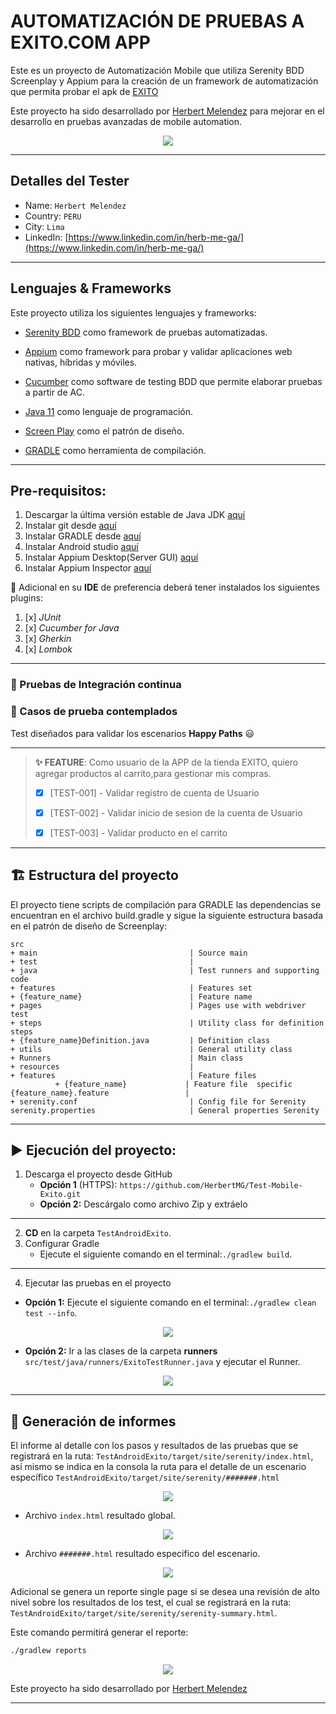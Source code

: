 # AUTOMATIZACIÓN DE PRUEBAS A EXITO.COM APP

Este es un proyecto de Automatización Mobile que utiliza Serenity BDD Screenplay y Appium
para la creación de un framework de automatización que permita probar el apk de [EXITO](https://www.exito.com/)

Este proyecto ha sido desarrollado por [Herbert Melendez](https://www.linkedin.com/in/herb-me-ga/) para mejorar en el
desarrollo en pruebas avanzadas de mobile automation.

<p align="center">
  <img src="src/test/resources/evidencias/1_app_device_emulate_open.png"/>
</p>

***

## Detalles del Tester

* Name: `Herbert Melendez`
* Country: `PERU`
* City: `Lima`
* LinkedIn: [https://www.linkedin.com/in/herb-me-ga/](https://www.linkedin.com/in/herb-me-ga/)

***

## Lenguajes & Frameworks

Este proyecto utiliza los siguientes lenguajes y frameworks:

* [Serenity BDD](https://serenity-bdd.github.io/docs/guide/user_guide_intro) como framework de pruebas
  automatizadas.
* [Appium](https://appium.io/) como framework para probar y validar aplicaciones web nativas, híbridas y móviles.
* [Cucumber](https://cucumber.io/) como software de testing BDD que permite elaborar pruebas a partir de AC.


* [Java 11](https://www.oracle.com/co/java/technologies/javase/jdk11-archive-downloads.html) como lenguaje de
  programación.
* [Screen Play](https://serenity-bdd.github.io/docs/screenplay/screenplay_fundamentals) como el patrón de
  diseño.
* [GRADLE](https://gradle.org/) como herramienta de compilación.

***

## Pre-requisitos:

1. Descargar la última versión estable de Java
   JDK [aquí](https://www.oracle.com/co/java/technologies/javase/jdk11-archive-downloads.html)
2. Instalar git desde [aquí](https://git-scm.com)
3. Instalar GRADLE desde [aquí](https://gradle.org/install/)
4. Instalar Android studio [aquí](https://developer.android.com/studio)
5. Instalar Appium Desktop(Server GUI) [aquí](https://github.com/appium/appium-desktop)
6. Instalar Appium Inspector [aquí](https://github.com/appium/appium-inspector)


👀 Adicional en su **IDE** de preferencia deberá tener instalados los siguientes plugins:

1. [x] *JUnit*
2. [x] *Cucumber for Java*
3. [x] *Gherkin*
4. [x] *Lombok*

***

### 🚀 Pruebas de Integración continua



### 🧪 Casos de prueba contemplados

Test diseñados para validar los escenarios **Happy Paths** 😃

***
> **✨ FEATURE**: Como usuario de la APP de la tienda EXITO, 
quiero agregar productos al carrito,para gestionar mis compras.
>
> - [x] [TEST-001] - Validar registro de cuenta de Usuario
>
> - [x] [TEST-002] - Validar inicio de sesion de la cuenta de Usuario
>
> - [x] [TEST-003] - Validar producto en el carrito
>

***

## 🏗️ Estructura del proyecto

El proyecto tiene scripts de compilación para GRADLE las dependencias se encuentran en el archivo build.gradle y sigue la siguiente estructura basada en el patrón
de diseño de Screenplay:

```Gherkin
src
+ main                                  | Source main
+ test                                  |
+ java                                  | Test runners and supporting code
+ features                              | Features set
+ {feature_name}                        | Feature name
+ pages                                 | Pages use with webdriver test
+ steps                                 | Utility class for definition steps
+ {feature_name}Definition.java         | Definition class
+ utils                                 | General utility class
+ Runners                               | Main class
+ resources                             |
+ features                              | Feature files
          + {feature_name}             | Feature file  specific
{feature_name}.feature                 |
+ serenity.conf                         | Config file for Serenity
serenity.properties                     | General properties Serenity
```

***

## ▶️ Ejecución del proyecto:

1. Descarga el proyecto desde GitHub
    * **Opción 1** (HTTPS): `https://github.com/HerbertMG/Test-Mobile-Exito.git`
    * **Opción 2:** Descárgalo como archivo Zip y extráelo

***

2. **CD** en la carpeta `TestAndroidExito`.
3. Configurar Gradle
    * Ejecute el siguiente comando en el terminal:`./gradlew build`.
    

***

4. Ejecutar las pruebas en el proyecto
* **Opción 1:** Ejecute el siguiente comando en el terminal:`./gradlew clean test --info`.

<p align="center">
  <img src="src/test/resources/evidencias/2_gradlew_clean_test.png"/>
</p>

* **Opción 2:** Ir a las clases de la carpeta **runners** `src/test/java/runners/ExitoTestRunner.java` y ejecutar
  el Runner.

<p align="center">
  <img src="src/test/resources/evidencias/3_test_runner.png"/>
</p>

***

## 📄 Generación de informes

El informe al detalle con los pasos y resultados de las pruebas que se registrará en la ruta:
`TestAndroidExito/target/site/serenity/index.html`, así mismo se indica en la consola la ruta para el detalle de un escenario específico 
`TestAndroidExito/target/site/serenity/#######.html`

<p align="center">
  <img src="src/test/resources/evidencias/4_test_result_2.png"/>
</p>

* Archivo `index.html` resultado global.

<p align="center">
  <img src="src/test/resources/evidencias/5_index_.png"/>
</p>

* Archivo `#######.html` resultado especifico del escenario.

<p align="center">
  <img src="src/test/resources/evidencias/6_case_details.png"/>
</p>


Adicional se genera un reporte single page si se desea una revisión de alto nivel sobre los resultados de los test, el
cual se registrará en la ruta: `TestAndroidExito/target/site/serenity/serenity-summary.html`.

Este comando permitirá generar el reporte:


```bash
./gradlew reports
```



<p align="center">
  <img src="src/test/resources/evidencias/7_gradlew_reports.png"/>
</p>

Este proyecto ha sido desarrollado por [Herbert Melendez](https://www.linkedin.com/in/herb-me-ga/)

***